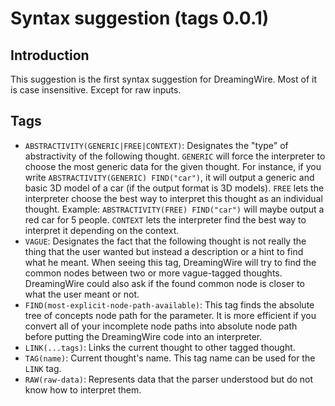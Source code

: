 # Syntax suggestion (tags 0.0.1)

## Introduction

This suggestion is the first syntax suggestion for DreamingWire. Most of it is case insensitive. Except for raw inputs.

## Tags

* `ABSTRACTIVITY(GENERIC|FREE|CONTEXT)`:
  Designates the "type" of abstractivity of the following thought. `GENERIC` will force the interpreter to choose the most generic data for the given thought. For instance, if you write `ABSTRACTIVITY(GENERIC) FIND("car")`, it will output a generic and basic 3D model of a car (if the output format is 3D models). `FREE` lets the interpreter choose the best way to interpret this thought as an individual thought. Example: `ABSTRACTIVITY(FREE) FIND("car")` will maybe output a red car for 5 people. `CONTEXT` lets the interpreter find the best way to interpret it depending on the context.
* `VAGUE`:
  Designates the fact that the following thought is not really the thing that the user wanted but instead a description or a hint to find what he meant. When seeing this tag, DreamingWire will try to find the common nodes between two or more vague-tagged thoughts. DreamingWire could also ask if the found common node is closer to what the user meant or not.
* `FIND(most-explicit-node-path-available)`:
  This tag finds the absolute tree of concepts node path for the parameter. It is more efficient if you convert all of your incomplete node paths into absolute node path before putting the DreamingWire code into an interpreter.
* `LINK(...tags)`:
  Links the current thought to other tagged thought.
* `TAG(name)`:
  Current thought's name. This tag name can be used for the `LINK` tag.
* `RAW(raw-data)`:
  Represents data that the parser understood but do not know how to interpret them.
